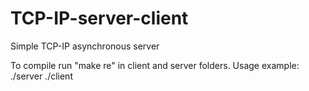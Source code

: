 # TCP-IP-server-client
Simple TCP-IP asynchronous server
 
 To compile run "make re" in client and server folders.
Usage example:
./server <host> <port>
./client <host> <port>

